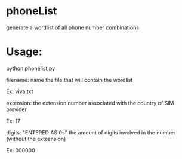 # phoneList
generate a wordlist of all phone number combinations

# Usage:

python phonelist.py

filename: name the file that will contain the wordlist

Ex: viva.txt

extension: the extension number associated with the country of SIM provider

Ex: 17

digits: "ENTERED AS 0s" the amount of digits involved in the number (without the extesnsion)

Ex: 000000
